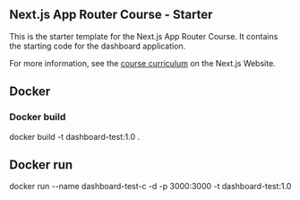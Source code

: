 ## Next.js App Router Course - Starter

This is the starter template for the Next.js App Router Course. It contains the starting code for the dashboard application.

For more information, see the [course curriculum](https://nextjs.org/learn) on the Next.js Website.

## Docker

### Docker build

docker build -t dashboard-test:1.0 .

## Docker run

docker run --name dashboard-test-c -d -p 3000:3000 -t dashboard-test:1.0
